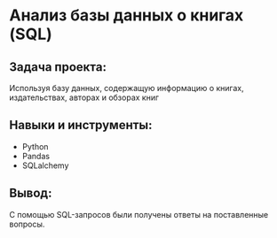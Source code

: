 # Анализ базы данных о книгах (SQL)

## Задача проекта:
Используя базу данных, содержащую информацию о книгах, издательствах, авторах и обзорах книг
## Навыки и инструменты:
- Python
- Pandas
- SQLalchemy

## Вывод:
С помощью SQL-запросов были получены ответы на поставленные вопросы.
